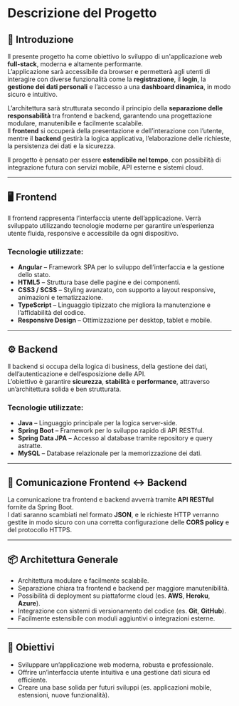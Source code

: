 # Descrizione del Progetto

## 🧾 Introduzione

Il presente progetto ha come obiettivo lo sviluppo di un'applicazione web **full-stack**, moderna e altamente performante.  
L’applicazione sarà accessibile da browser e permetterà agli utenti di interagire con diverse funzionalità come la **registrazione**, il **login**, la **gestione dei dati personali** e l’accesso a una **dashboard dinamica**, in modo sicuro e intuitivo.

L’architettura sarà strutturata secondo il principio della **separazione delle responsabilità** tra frontend e backend, garantendo una progettazione modulare, manutenibile e facilmente scalabile.  
Il **frontend** si occuperà della presentazione e dell’interazione con l’utente, mentre il **backend** gestirà la logica applicativa, l’elaborazione delle richieste, la persistenza dei dati e la sicurezza.

Il progetto è pensato per essere **estendibile nel tempo**, con possibilità di integrazione futura con servizi mobile, API esterne e sistemi cloud.

---

## 🖥️ Frontend

Il frontend rappresenta l’interfaccia utente dell’applicazione. Verrà sviluppato utilizzando tecnologie moderne per garantire un’esperienza utente fluida, responsive e accessibile da ogni dispositivo.

### Tecnologie utilizzate:

- **Angular** – Framework SPA per lo sviluppo dell’interfaccia e la gestione dello stato.
- **HTML5** – Struttura base delle pagine e dei componenti.
- **CSS3 / SCSS** – Styling avanzato, con supporto a layout responsive, animazioni e tematizzazione.
- **TypeScript** – Linguaggio tipizzato che migliora la manutenzione e l’affidabilità del codice.
- **Responsive Design** – Ottimizzazione per desktop, tablet e mobile.

---

## ⚙️ Backend

Il backend si occupa della logica di business, della gestione dei dati, dell’autenticazione e dell’esposizione delle API.  
L’obiettivo è garantire **sicurezza**, **stabilità** e **performance**, attraverso un’architettura solida e ben strutturata.

### Tecnologie utilizzate:

- **Java** – Linguaggio principale per la logica server-side.
- **Spring Boot** – Framework per lo sviluppo rapido di API RESTful.
- **Spring Data JPA** – Accesso al database tramite repository e query astratte.
- **MySQL** – Database relazionale per la memorizzazione dei dati.

---

## 🔗 Comunicazione Frontend ↔ Backend

La comunicazione tra frontend e backend avverrà tramite **API RESTful** fornite da Spring Boot.  
I dati saranno scambiati nel formato **JSON**, e le richieste HTTP verranno gestite in modo sicuro con una corretta configurazione delle **CORS policy** e del protocollo HTTPS.

---

## 📦 Architettura Generale

- Architettura modulare e facilmente scalabile.
- Separazione chiara tra frontend e backend per maggiore manutenibilità.
- Possibilità di deployment su piattaforme cloud (es. **AWS**, **Heroku**, **Azure**).
- Integrazione con sistemi di versionamento del codice (es. **Git**, **GitHub**).
- Facilmente estensibile con moduli aggiuntivi o integrazioni esterne.

---

## 🚀 Obiettivi

- Sviluppare un’applicazione web moderna, robusta e professionale.
- Offrire un’interfaccia utente intuitiva e una gestione dati sicura ed efficiente.
- Creare una base solida per futuri sviluppi (es. applicazioni mobile, estensioni, nuove funzionalità).